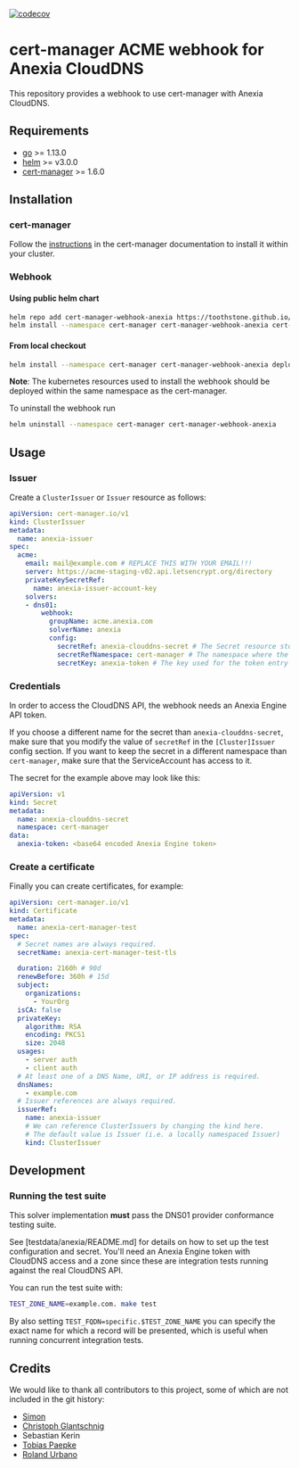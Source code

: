 [![codecov](https://codecov.io/gh/toothstone/cert-manager-webhook-anexia/branch/main/graph/badge.svg?token=G573SD12QG)](https://codecov.io/gh/toothstone/cert-manager-webhook-anexia)

# cert-manager ACME webhook for Anexia CloudDNS

This repository provides a webhook to use cert-manager with Anexia CloudDNS.

## Requirements
-   [go](https://golang.org/) >= 1.13.0
-   [helm](https://helm.sh/) >= v3.0.0
-   [cert-manager](https://cert-manager.io/) >= 1.6.0

## Installation

### cert-manager

Follow the [instructions](https://cert-manager.io/docs/installation/) in the cert-manager documentation to install it within your cluster.

### Webhook

#### Using public helm chart
```bash
helm repo add cert-manager-webhook-anexia https://toothstone.github.io/cert-manager-webhook-anexia
helm install --namespace cert-manager cert-manager-webhook-anexia cert-manager-webhook-anexia/cert-manager-webhook-anexia
```

#### From local checkout

```bash
helm install --namespace cert-manager cert-manager-webhook-anexia deploy/cert-manager-webhook-anexia
```
**Note**: The kubernetes resources used to install the webhook should be deployed within the same namespace as the cert-manager.

To uninstall the webhook run
```bash
helm uninstall --namespace cert-manager cert-manager-webhook-anexia
```
## Usage

### Issuer

Create a `ClusterIssuer` or `Issuer` resource as follows:
```yaml
apiVersion: cert-manager.io/v1
kind: ClusterIssuer
metadata:
  name: anexia-issuer
spec:
  acme:
    email: mail@example.com # REPLACE THIS WITH YOUR EMAIL!!!
    server: https://acme-staging-v02.api.letsencrypt.org/directory
    privateKeySecretRef:
      name: anexia-issuer-account-key
    solvers:
    - dns01:
        webhook:
          groupName: acme.anexia.com
          solverName: anexia
          config:
            secretRef: anexia-clouddns-secret # The Secret resource storing the Anexia Engine token to interact with CloudDNS
            secretRefNamespace: cert-manager # The namespace where the secret lives
            secretKey: anexia-token # The key used for the token entry in the data section of the secret
```

### Credentials
In order to access the CloudDNS API, the webhook needs an Anexia Engine API token.

If you choose a different name for the secret than `anexia-clouddns-secret`,
make sure that you modify the value of `secretRef` in the `[Cluster]Issuer` config section.
If you want to keep the secret in a different namespace than `cert-manager`,
make sure that the ServiceAccount has access to it.

The secret for the example above may look like this:
```yaml
apiVersion: v1
kind: Secret
metadata:
  name: anexia-clouddns-secret
  namespace: cert-manager
data:
  anexia-token: <base64 encoded Anexia Engine token>
```

### Create a certificate

Finally you can create certificates, for example:

```yaml
apiVersion: cert-manager.io/v1
kind: Certificate
metadata:
  name: anexia-cert-manager-test
spec:
  # Secret names are always required.
  secretName: anexia-cert-manager-test-tls

  duration: 2160h # 90d
  renewBefore: 360h # 15d
  subject:
    organizations:
      - YourOrg
  isCA: false
  privateKey:
    algorithm: RSA
    encoding: PKCS1
    size: 2048
  usages:
    - server auth
    - client auth
  # At least one of a DNS Name, URI, or IP address is required.
  dnsNames:
    - example.com
  # Issuer references are always required.
  issuerRef:
    name: anexia-issuer
    # We can reference ClusterIssuers by changing the kind here.
    # The default value is Issuer (i.e. a locally namespaced Issuer)
    kind: ClusterIssuer
```

## Development

### Running the test suite

This solver implementation **must** pass the DNS01 provider conformance testing suite.

See [testdata/anexia/README.md] for details on how to set up the test configuration and secret.
You'll need an Anexia Engine token with CloudDNS access and a zone since these are integration tests
running against the real CloudDNS API.

You can run the test suite with:

```bash
TEST_ZONE_NAME=example.com. make test
```

By also setting `TEST_FQDN=specific.$TEST_ZONE_NAME`
you can specify the exact name for which a record will be presented,
which is useful when running concurrent integration tests.

## Credits

We would like to thank all contributors to this project, some of which are not included in the git history:
* [Simon](https://github.com/kaisers1)
* [Christoph Glantschnig](https://github.com/glantscc)
* Sebastian Kerin
* [Tobias Paepke](https://github.com/paepke)
* [Roland Urbano](https://github.com/X4mp)

